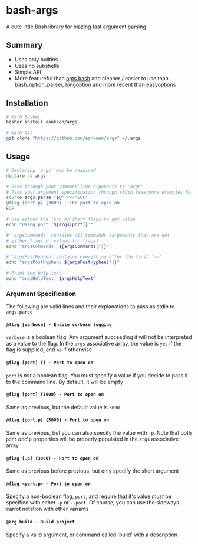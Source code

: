 # bash-args

A cute little Bash library for blazing fast argument parsing

## Summary

- Uses only builtins
- Uses no subshells
- Simple API
- More featureful than [opts.bash](https://github.com/reconquest/opts.bash) and cleaner / easier to use than [bash_option_parser](https://github.com/MihirLuthra/bash_option_parser), [longoption](https://github.com/team-lab/longoption) and more recent than [easyoptions](https://github.com/renatosilva/easyoptions)

## Installation

```sh
# With Basher
basher install eankeen/args

# With Git
git clone "https://github.com/eankeen/args" ~/.args
```

## Usage

```bash
# Declaring `args` may be required
declare -a args

# Pass through your command line arguments to 'args'
# Pass your argument specification through stdin (see more examples below)
source args.parse "$@" <<-"EOF"
@flag [port.p] {3000} - The port to open on
EOF

# Use either the long or short flags to get value
echo "Using port '${args[port]}'"

# 'argsCommands' contains all commands (arguments that are not
# either flags or values for flags)
echo "argsCommands: ${argsCommands[*]}"

# 'argsPostHyphen' contains everything after the first '--'
echo "argsPostHyphen: ${argsPostHyphen[*]}"

# Print the help text
echo "argsHelpText: $argsHelpText"
```

### Argument Specification

The following are valid lines and their explanations to pass as stdin to `args.parse`

#### `@flag [verbose] - Enable verbose logging`

`verbose` is a boolean flag. Any argument succeeding it will not be interpreted as a value to the flag. In the `args` associative array, the value is `yes` if the flag is supplied, and `no` if otherwise

#### `@flag [port] {} - Port to open on`

`port` is _not_ a boolean flag. You must specify a value if you decide to pass it to the command line. By default, it will be empty

#### `@flag [port] {3000} - Port to open on`

Same as previous, but the default value is `3000`

#### `@flag [port.p] {3000} - Port to open on`

Same as previous, but you can also specify the value with `-p`. Note that both `port` _and_ `p` properties will be properly populated in the `args` associative array

#### `@flag [.p] {3000} - Port to open on`

Same as previous before previous, but only specify the short argument

#### `@flag <port.p> - Port to open on`

Specify a non-boolean flag, `port`, and require that it's value _must_ be specified with either `-p` or `--port`. Of course, you can use the sideways carrot notation with other variants

#### `@arg build - Build project`

Specify a valid argument, or command called 'build' with a description
